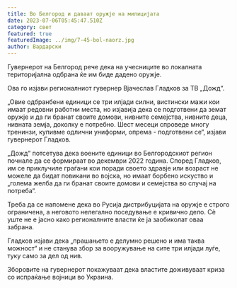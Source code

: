 ```yaml
---
title: Во Белгород и даваат оружје на милицијата
date: 2023-07-06T05:45:47.510Z
category: свет
featured: true
featuredImage: ../img/7-45-bol-naorz.jpg
author: Вардарски
---
```

Гувернерот на Белгород рече дека на учесниците во локалната територијална одбрана ќе им биде дадено оружје.

Ова го изјави регионалниот гувернер Вјачеслав Гладков за ТВ „Дожд“.

„Овие одбранбени единици се три илјади силни, вистински мажи кои имаат редовни работни места, но изјавија дека се подготвени да земат оружје и да ги бранат своите домови, нивните семејства, нивните деца, нивната земја, доколку е потребно. Шест месеци спроведе многу тренинзи, купивме одлични униформи, опрема - подготвени се“, изјави гувернерот Гладков.

„Дожд“ потсетува дека воените единици во Белгородскиот регион почнале да се формираат во декември 2022 година. Според Гладков, им се приклучиле граѓани кои поради своето здравје или возраст не можеле да бидат повикани во војска, но имаат борбено искуство и „голема желба да ги бранат своите домови и семејства во случај на потреба“.

Треба да се напомене дека во Русија дистрибуцијата на оружје е строго ограничена, а неговото нелегално поседување е кривично дело. Сè уште не е јасно како регионалните власти ќе ја заобиколат оваа забрана.

Гладков изјави дека „прашањето е делумно решено и има таква можност“ и не станува збор за вооружување на сите три илјади луѓе, туку само за дел од нив.

Зборовите на гувернерот покажуваат дека властите доживуваат криза со испраќање војници во Украина.